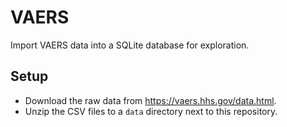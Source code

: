# VAERS

Import VAERS data into a SQLite database for exploration.

## Setup

- Download the raw data from <https://vaers.hhs.gov/data.html>.
- Unzip the CSV files to a `data` directory next to this repository.
